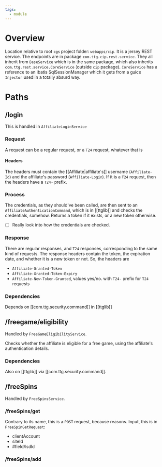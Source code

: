 ```yaml
---
tags:
  - module
---
```

# Overview
Location relative to root `cgs` project folder: `webapps/cip`.
It is a jersey REST service. The endpoints are in package `com.ttg.cip.rest.service`. They all inherit from `BaseService` which is in the same package, which also inherits `com.ttg.rest.service.CoreService` (outside `cip` package). `CoreService` has a reference to an ibatis SqlSessionManager which it gets from a guice `Injector` used in a totally absurd way. 

# Paths

## /login

This is handled in `AffiliateLoginService`

### Request

A request can be a regular request, or a `T24` request, whatever that is 

#### Headers
The headers must contain the [[Affiliate|affiliate's]] username (`Affiliate-Id`) and the affiliate's password (`Affiliate-Login`).  If it is a `T24` request, then the headers have a `T24-` prefix.

### Process

The credentials, as they should've been called, are then sent to an `AffiliateAuthenticationCommand`, which is in [[ttglib]] and checks the credentials, somehow. Returns a token if it exists, or a new token otherwise.
- [ ] Really look into how the credentials are checked. 
### Response

There are regular responses, and `T24` responses, corresponding to the same kind of requests. The response headers contain the token, the expiration date, and whether it is a new token or not. So, the headers are
- `Affiliate-Granted-Token`
- `Affiliate-Granted-Token-Expiry`
- `Affiliate-New-Token-Granted`, values yes/no.
with `T24-` prefix for `T24` requests
### Dependencies

Depends on [[com.ttg.security.command]] in [[ttglib]]

## /freegame/eligibility

Handled by `FreeGameEligibilityService`. 

Checks whether the affiliate is eligible for a free game, using the affiliate's authentication details. 

### Dependencies

Also on [[ttglib]] via [[com.ttg.security.command]].

## /freeSpins

Handled by `FreeSpinsService`.
### /freeSpins/get

Contrary to its name, this is a `POST` request, because reasons. 
Input, this is in `FreeSpinGetRequest`: 
- clientAccount
- siteId
- #field/lsdId

### /freeSpins/add


